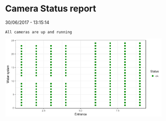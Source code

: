 Camera Status report
================
30/06/2017 - 13:15:14

    All cameras are up and running

![](camreport_files/figure-markdown_github/unnamed-chunk-2-1.png)
